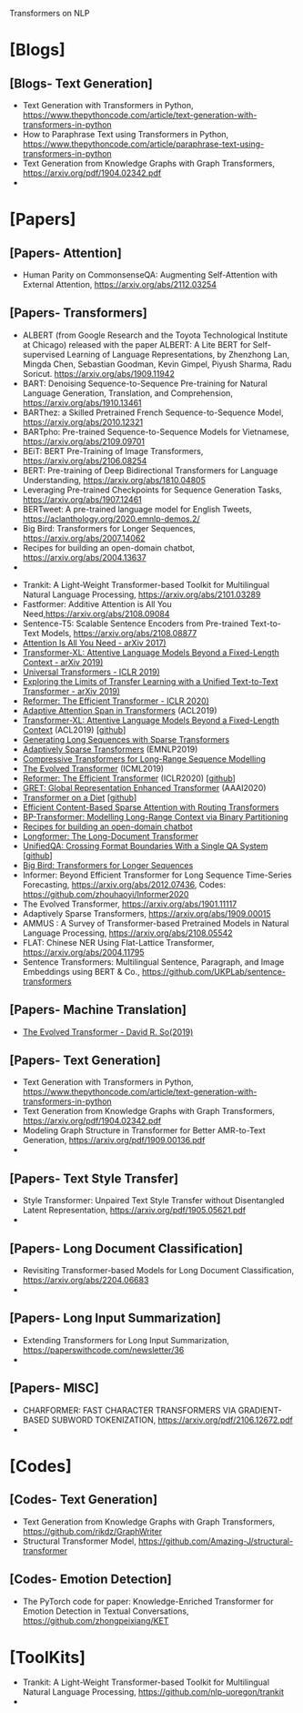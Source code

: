 Transformers on NLP

# [Blogs]

## [Blogs- Text Generation]
+ Text Generation with Transformers in Python, https://www.thepythoncode.com/article/text-generation-with-transformers-in-python
+ How to Paraphrase Text using Transformers in Python, https://www.thepythoncode.com/article/paraphrase-text-using-transformers-in-python
+ Text Generation from Knowledge Graphs with Graph Transformers, https://arxiv.org/pdf/1904.02342.pdf
+ 


# [Papers]

## [Papers- Attention]
+ Human Parity on CommonsenseQA: Augmenting Self-Attention with External Attention, https://arxiv.org/abs/2112.03254

## [Papers- Transformers]
+ ALBERT (from Google Research and the Toyota Technological Institute at Chicago) released with the paper ALBERT: A Lite BERT for Self-supervised Learning of Language Representations, by Zhenzhong Lan, Mingda Chen, Sebastian Goodman, Kevin Gimpel, Piyush Sharma, Radu Soricut. https://arxiv.org/abs/1909.11942
+ BART: Denoising Sequence-to-Sequence Pre-training for Natural Language Generation, Translation, and Comprehension, https://arxiv.org/abs/1910.13461
+ BARThez: a Skilled Pretrained French Sequence-to-Sequence Model, https://arxiv.org/abs/2010.12321
+ BARTpho: Pre-trained Sequence-to-Sequence Models for Vietnamese, https://arxiv.org/abs/2109.09701
+ BEiT: BERT Pre-Training of Image Transformers, https://arxiv.org/abs/2106.08254
+ BERT: Pre-training of Deep Bidirectional Transformers for Language Understanding, https://arxiv.org/abs/1810.04805
+ Leveraging Pre-trained Checkpoints for Sequence Generation Tasks, https://arxiv.org/abs/1907.12461
+ BERTweet: A pre-trained language model for English Tweets, https://aclanthology.org/2020.emnlp-demos.2/
+ Big Bird: Transformers for Longer Sequences, https://arxiv.org/abs/2007.14062
+ Recipes for building an open-domain chatbot, https://arxiv.org/abs/2004.13637
+ 
* Trankit: A Light-Weight Transformer-based Toolkit for Multilingual Natural Language Processing, https://arxiv.org/abs/2101.03289
* Fastformer: Additive Attention is All You Need,https://arxiv.org/abs/2108.09084
* Sentence-T5: Scalable Sentence Encoders from Pre-trained Text-to-Text  Models, https://arxiv.org/abs/2108.08877
* [Attention Is All You Need - arXiv 2017)](https://arxiv.org/abs/1706.03762)  
* [Transformer-XL: Attentive Language Models Beyond a Fixed-Length Context - arXiv 2019)](https://arxiv.org/abs/1901.02860)
* [Universal Transformers - ICLR 2019)](https://arxiv.org/abs/1807.03819) 
* [Exploring the Limits of Transfer Learning with a Unified Text-to-Text Transformer - arXiv 2019)](https://arxiv.org/abs/1910.10683) 
* [Reformer: The Efficient Transformer - ICLR 2020)](https://arxiv.org/abs/2001.04451) 
* [Adaptive Attention Span in Transformers](https://arxiv.org/abs/1905.07799) (ACL2019)
* [Transformer-XL: Attentive Language Models Beyond a Fixed-Length Context](https://arxiv.org/abs/1901.02860) (ACL2019) [[github](https://github.com/kimiyoung/transformer-xl)]
* [Generating Long Sequences with Sparse Transformers](https://arxiv.org/abs/1904.10509)
* [Adaptively Sparse Transformers](https://arxiv.org/abs/1909.00015) (EMNLP2019)
* [Compressive Transformers for Long-Range Sequence Modelling](https://arxiv.org/abs/1911.05507)
* [The Evolved Transformer](https://arxiv.org/abs/1901.11117) (ICML2019)
* [Reformer: The Efficient Transformer](https://arxiv.org/abs/2001.04451) (ICLR2020) [[github](https://github.com/google/trax/tree/master/trax/models/reformer)]
* [GRET: Global Representation Enhanced Transformer](https://arxiv.org/abs/2002.10101) (AAAI2020)
* [Transformer on a Diet](https://arxiv.org/abs/2002.06170) [[github](https://github.com/cgraywang/transformer-on-diet)]
* [Efficient Content-Based Sparse Attention with Routing Transformers](https://openreview.net/forum?id=B1gjs6EtDr)
* [BP-Transformer: Modelling Long-Range Context via Binary Partitioning](https://arxiv.org/abs/1911.04070)  
* [Recipes for building an open-domain chatbot](https://arxiv.org/pdf/2004.13637.pdf)   
* [Longformer: The Long-Document Transformer](https://arxiv.org/pdf/2004.05150.pdf)  
* [UnifiedQA: Crossing Format Boundaries With a Single QA System](https://arxiv.org/pdf/2005.00700.pdf) [[github](https://github.com/allenai/unifiedqa)]  
* [Big Bird: Transformers for Longer Sequences](https://arxiv.org/pdf/2007.14062.pdf) 
* Informer: Beyond Efficient Transformer for Long Sequence Time-Series Forecasting, https://arxiv.org/abs/2012.07436, Codes: https://github.com/zhouhaoyi/Informer2020
* The Evolved Transformer, https://arxiv.org/abs/1901.11117
* Adaptively Sparse Transformers, https://arxiv.org/abs/1909.00015
* AMMUS : A Survey of Transformer-based Pretrained Models in Natural Language Processing, https://arxiv.org/abs/2108.05542
* FLAT: Chinese NER Using Flat-Lattice Transformer, https://arxiv.org/abs/2004.11795
* Sentence Transformers: Multilingual Sentence, Paragraph, and Image Embeddings using BERT & Co., https://github.com/UKPLab/sentence-transformers


## [Papers- Machine Translation]
* [The Evolved Transformer - David R. So(2019)](https://arxiv.org/pdf/1901.11117.pdf)  


## [Papers- Text Generation]
+ Text Generation with Transformers in Python, https://www.thepythoncode.com/article/text-generation-with-transformers-in-python
+ Text Generation from Knowledge Graphs with Graph Transformers, https://arxiv.org/pdf/1904.02342.pdf
+ Modeling Graph Structure in Transformer for Better AMR-to-Text Generation, https://arxiv.org/pdf/1909.00136.pdf
+ 

## [Papers- Text Style Transfer]
+ Style Transformer: Unpaired Text Style Transfer without Disentangled Latent Representation, https://arxiv.org/pdf/1905.05621.pdf
+ 

## [Papers- Long Document Classification]
+ Revisiting Transformer-based Models for Long Document Classification, https://arxiv.org/abs/2204.06683
+ 


## [Papers- Long Input Summarization]
+ Extending Transformers for Long Input Summarization, https://paperswithcode.com/newsletter/36
+ 

## [Papers- MISC]
+ CHARFORMER: FAST CHARACTER TRANSFORMERS VIA GRADIENT-BASED SUBWORD TOKENIZATION, https://arxiv.org/pdf/2106.12672.pdf
+ 

# [Codes]

## [Codes- Text Generation]
+ Text Generation from Knowledge Graphs with Graph Transformers, https://github.com/rikdz/GraphWriter
+ Structural Transformer Model, https://github.com/Amazing-J/structural-transformer

## [Codes- Emotion Detection]
+ The PyTorch code for paper: Knowledge-Enriched Transformer for Emotion Detection in Textual Conversations, https://github.com/zhongpeixiang/KET


# [ToolKits]
+ Trankit: A Light-Weight Transformer-based Toolkit for Multilingual Natural Language Processing, https://github.com/nlp-uoregon/trankit
+ 
